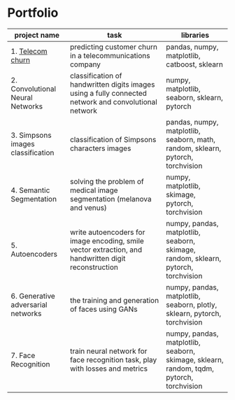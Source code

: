 # Portfolio
|project name|task|libraries|
|-|--------|---|
|1. [Telecom churn](https://github.com/Aalfaa/portfolio/blob/main/Project_1_Telecom_churn/Project_1_Telecom_churn.ipynb)|predicting customer churn in a telecommunications company|pandas, numpy, matplotlib, catboost, sklearn|
|2. Convolutional Neural Networks|classification of handwritten digits images using a fully connected network and convolutional network|numpy, matplotlib, seaborn, sklearn, pytorch|
|3. Simpsons images classification|classification of Simpsons characters images|pandas, numpy, matplotlib, seaborn, math, random, sklearn, pytorch, torchvision|
|4. Semantic Segmentation|solving the problem of medical image segmentation (melanova and venus)|numpy, matplotlib, skimage, pytorch, torchvision|
|5. Autoencoders|write autoencoders for image encoding, smile vector extraction, and handwritten digit reconstruction|numpy, pandas, matplotlib, seaborn, skimage, random, sklearn, pytorch, torchvision|
|6. Generative adversarial networks|the training and generation of faces using GANs|numpy, pandas, matplotlib, seaborn, plotly, sklearn, pytorch, torchvision|
|7. Face Recognition| train neural network for face recognition task, play with losses and metrics|numpy, pandas, matplotlib, seaborn, skimage, sklearn, random, tqdm, pytorch, torchvision|
